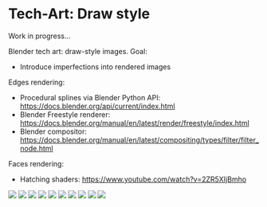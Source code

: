 # Tech-Art: Draw style

Work in progress...

Blender tech art: draw-style images. Goal:
* Introduce imperfections into rendered images

Edges rendering:
* Procedural splines via Blender Python API: https://docs.blender.org/api/current/index.html
* Blender Freestyle renderer: https://docs.blender.org/manual/en/latest/render/freestyle/index.html
* Blender compositor: https://docs.blender.org/manual/en/latest/compositing/types/filter/filter_node.html

Faces rendering:
* Hatching shaders: https://www.youtube.com/watch?v=2ZR5XIjBmho

![](example.png)
![](example2.png)
![](example3.png)
![](example4.png)
![](example5.png)
![](example6.png)
![](example7.png)
![](example8.png)
![](example9.png)
![](example10.png)
